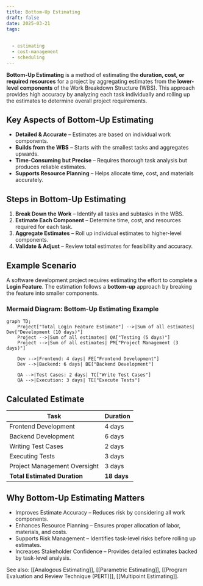 ```yaml
---
title: Bottom-Up Estimating
draft: false
date: 2025-03-21
tags:
  
  
  - estimating
  - cost-management
  - scheduling
---
```


**Bottom-Up Estimating** is a method of estimating the **duration, cost, or required resources** for a project by aggregating estimates from the **lower-level components** of the Work Breakdown Structure (WBS). This approach provides high accuracy by analyzing each task individually and rolling up the estimates to determine overall project requirements.

## Key Aspects of Bottom-Up Estimating
- **Detailed & Accurate** – Estimates are based on individual work components.
- **Builds from the WBS** – Starts with the smallest tasks and aggregates upwards.
- **Time-Consuming but Precise** – Requires thorough task analysis but produces reliable estimates.
- **Supports Resource Planning** – Helps allocate time, cost, and materials accurately.

## Steps in Bottom-Up Estimating
1. **Break Down the Work** – Identify all tasks and subtasks in the WBS.
2. **Estimate Each Component** – Determine time, cost, and resources required for each task.
3. **Aggregate Estimates** – Roll up individual estimates to higher-level components.
4. **Validate & Adjust** – Review total estimates for feasibility and accuracy.

## Example Scenario

A software development project requires estimating the effort to complete a **Login Feature**. The estimation follows a **bottom-up** approach by breaking the feature into smaller components.

### **Mermaid Diagram: Bottom-Up Estimating Example**
```mermaid
graph TD;
    Project["Total Login Feature Estimate"] -->|Sum of all estimates| Dev["Development (10 days)"]
    Project -->|Sum of all estimates| QA["Testing (5 days)"]
    Project -->|Sum of all estimates| PM["Project Management (3 days)"]
    
    Dev -->|Frontend: 4 days| FE["Frontend Development"]
    Dev -->|Backend: 6 days| BE["Backend Development"]
    
    QA -->|Test Cases: 2 days| TC["Write Test Cases"]
    QA -->|Execution: 3 days| TE["Execute Tests"]
```
## Calculated Estimate

| Task                          | Duration  |
|--------------------------------|----------|
| Frontend Development          | 4 days   |
| Backend Development           | 6 days   |
| Writing Test Cases            | 2 days   |
| Executing Tests               | 3 days   |
| Project Management Oversight  | 3 days   |
| **Total Estimated Duration**  | **18 days** |

## Why Bottom-Up Estimating Matters

- Improves Estimate Accuracy – Reduces risk by considering all work components.
- Enhances Resource Planning – Ensures proper allocation of labor, materials, and costs.
- Supports Risk Management – Identifies task-level risks before rolling up estimates.
- Increases Stakeholder Confidence – Provides detailed estimates backed by task-level analysis.

See also: [[Analogous Estimating]], [[Parametric Estimating]], [[Program Evaluation and Review Technique (PERT)]], [[Multipoint Estimating]].
